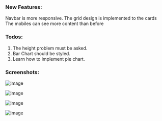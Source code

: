 ### New Features:

Navbar is more responsive.
The grid design is implemented to the cards
The mobiles can see more content than before

### Todos:

1. The height problem must be asked.
2. Bar Chart should be styled.
3. Learn how to implement pie chart.


### Screenshots:

![image](https://user-images.githubusercontent.com/61910163/174452232-dbdf47fc-5d88-4b0f-a175-0c40756d5723.png)
  
  
 ![image](https://user-images.githubusercontent.com/61910163/174452256-34727c94-51d7-46ca-b4ff-1616add9998e.png)



![image](https://user-images.githubusercontent.com/61910163/174452271-00b2fa55-966c-4954-a5e4-9d5c361e3688.png)


![image](https://user-images.githubusercontent.com/61910163/174452277-71246c79-0e1b-4ab6-807f-fe3477ae54f5.png)


